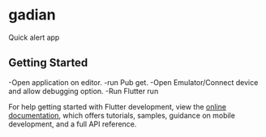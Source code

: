 # gadian

Quick alert app
## Getting Started

-Open application on editor.
-run Pub get.
-Open Emulator/Connect device and allow debugging option.
-Run Flutter run





For help getting started with Flutter development, view the
[online documentation](https://docs.flutter.dev/), which offers tutorials,
samples, guidance on mobile development, and a full API reference.
